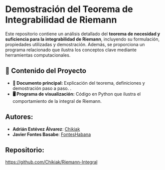 # **Demostración del Teorema de Integrabilidad de Riemann**  

Este repositorio contiene un análisis detallado del **teorema de necesidad y suficiencia para la integrabilidad de Riemann**, incluyendo su formulación, propiedades utilizadas y demostración. Además, se proporciona un programa relacionado que ilustra los conceptos clave mediante herramientas computacionales.

## 📖 **Contenido del Proyecto**  

- **📄 Documento principal:** Explicación del teorema, definiciones y demostración paso a paso.  .  
- **🖥️ Programa de visualización:** Código en Python que ilustra el comportamiento de la integral de Riemann.  

## Autores:
- **Adrián Estévez Álvarez**: [Chikiak](https://github.com/Chikiak)
- **Javier Fontes Basabe**: [FontesHabana](https://github.com/FontesHabana)
## Repositorio:
https://github.com/Chikiak/Riemann-Integral